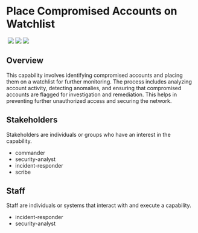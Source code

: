 # Place Compromised Accounts on Watchlist
&nbsp;![](https://img.shields.io/badge/ID-C2003-blue)&nbsp;![](https://img.shields.io/badge/Phase-Identification_%28P0002%29-blue)&nbsp;![](https://img.shields.io/badge/Category-General-blue)
## Overview
This capability involves identifying compromised accounts and placing them on a watchlist for further monitoring. The process includes analyzing account activity, detecting anomalies, and ensuring that compromised accounts are flagged for investigation and remediation. This helps in preventing further unauthorized access and securing the network.

## Stakeholders
Stakeholders are individuals or groups who have an interest in the capability.

- commander
- security-analyst
- incident-responder
- scribe

## Staff
Staff are individuals or systems that interact with and execute a capability.

- incident-responder
- security-analyst